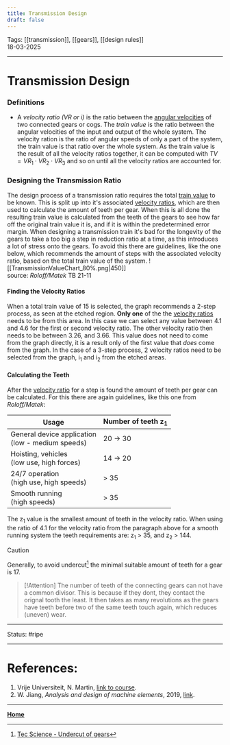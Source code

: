 ```yaml
---
title: Transmission Design
draft: false
---
```

Tags: [[transmission]], [[gears]], [[design rules]]   <br>18-03-2025

---
# Transmission Design
### Definitions
- A _velocity ratio (VR or i)_ is the ratio between the [angular velocities](agular%20velocity) of two connected gears or cogs. The _train value_ is the ratio between the angular velocities of the input and output of the whole system. The velocity ration is the ratio of angular speeds of only a part of the system, the train value is that ratio over the whole system. As the train value is the result of all the velocity ratios together, it can be computed with $TV=VR_1\cdot VR_2\cdot VR_3$ and so on until all the velocity ratios are accounted for.

### Designing the Transmission Ratio
The design process of a transmission ratio requires the total [train value](#Definitions) to be known. This is split up into it's associated [velocity ratios](#Definitions), which are then used to calculate the amount of teeth per gear. When this is all done the resulting train value is calculated from the teeth of the gears to see how far off the original train value it is, and if it is within the predetermined error margin.
When designing a transmission train it's bad for the longevity of the gears to take a too big a step in reduction ratio at a time, as this introduces a lot of stress onto the gears. To avoid this there are guidelines, like the one below, which recommends the amount of steps with the associated velocity ratio, based on the total train value of the system.
![[TransmissionValueChart_80%.png|450]] <br>source: _Roloff/Matek_ TB 21-11
#### Finding the Velocity Ratios
When a total train value of 15 is selected, the graph recommends a 2-step process, as seen at the etched region. __Only one__ of the the [velocity ratios](#Definitions) needs to be from this area. In this case we can select any value between 4.1 and 4.6 for the first or second velocity ratio. The other velocity ratio then needs to be between 3.26, and 3.66. This value does not need to come from the graph directly, it is a result only of the first value that _does_ come from the graph.
In the case of a 3-step process, 2 velocity ratios need to be selected from the graph, $\textrm{i}_1$ and $\textrm{i}_2$ from the etched areas. 
#### Calculating the Teeth
After the [velocity ratio](#Definitions) for a step is found the amount of teeth per gear can be calculated.  For this there are again guidelines, like this one from _Roloff/Matek_:

| Usage                                               | Number of teeth $\textrm{z}_1$ |
| --------------------------------------------------- | ------------------------------ |
| General device application<br>(low - medium speeds) | 20 -> 30                       |
| Hoisting, vehicles <br>(low use, high forces)       | 14 -> 20                       |
| 24/7 operation <br>(high use, high speeds)          | > 35                           |
| Smooth running <br>(high speeds)                    | > 35                           |
The $\textrm{z}_1$ value is the smallest amount of teeth in the velocity ratio. When using the ratio of 4.1 for the velocity ratio from the paragraph above for a smooth running system the teeth requirements are: $\textrm{z}_1$ > 35, and $\textrm{z}_2$ > 144.

> [!Caution]
> Generally, to avoid undercut[^undercut] the minimal suitable amount of teeth for a gear is 17.

> [!Attention]
> The number of teeth of the connecting gears can not have a common divisor. This is because if they dont, they contact the orignal tooth the least. It then takes as many revolutions as the gears have teeth before two of the same teeth touch again, which reduces (uneven) wear.




---
Status: #ripe

---
# References:
[^undercut]: [Tec Science - Undercut of gears](https://www.tec-science.com/mechanical-power-transmission/involute-gear/undercut/)
1. Vrije Universiteit, N. Martin, [link to course](https://canvas.utwente.nl/courses/15351/modules/77332).
2. W. Jiang, _Analysis and design of machine elements_, 2019, [link](https://ut.on.worldcat.org/oclc/1084505954).
---
__[Home](!%20Machine%20Elements%20Overview.md)__